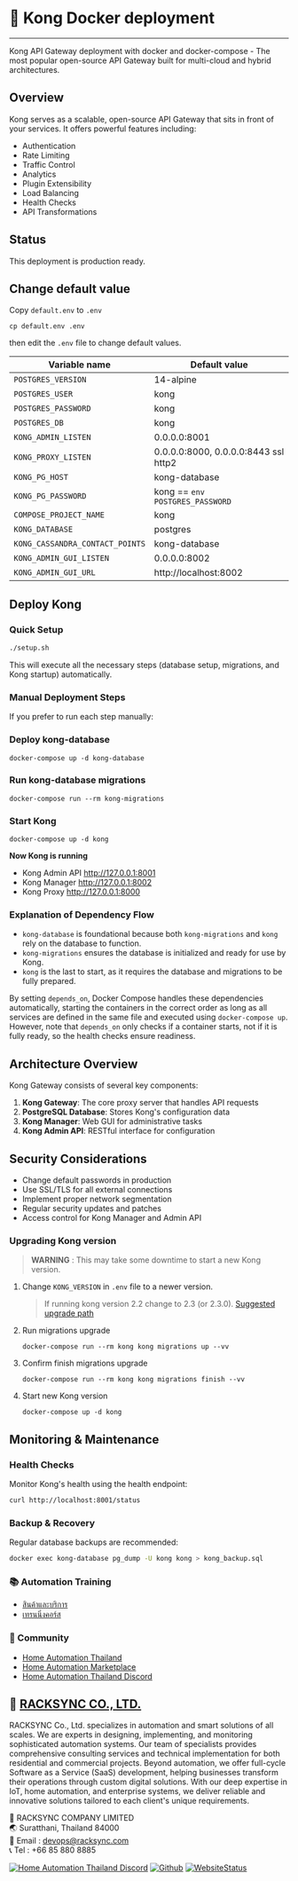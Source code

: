 # 🐳 Kong Docker deployment
---

Kong API Gateway deployment with docker and docker-compose - The most popular open-source API Gateway built for multi-cloud and hybrid architectures.

## Overview

Kong serves as a scalable, open-source API Gateway that sits in front of your services. It offers powerful features including:

- Authentication
- Rate Limiting
- Traffic Control
- Analytics
- Plugin Extensibility
- Load Balancing
- Health Checks
- API Transformations

## Status

This deployment is production ready.

## Change default value

Copy `default.env` to `.env`

```
cp default.env .env
```

then edit the `.env` file to change default values.

| Variable name | Default value |
|---------------|---------------|
| `POSTGRES_VERSION`    | 14-alpine |
| `POSTGRES_USER`       | kong |
| `POSTGRES_PASSWORD`   | kong |
| `POSTGRES_DB`         | kong |
| `KONG_ADMIN_LISTEN`   | 0.0.0.0:8001 |
| `KONG_PROXY_LISTEN`   | 0.0.0.0:8000, 0.0.0.0:8443 ssl http2 |
| `KONG_PG_HOST`        | kong-database |
| `KONG_PG_PASSWORD`    | kong == `env POSTGRES_PASSWORD` |
| `COMPOSE_PROJECT_NAME`| kong |
| `KONG_DATABASE`       | postgres |
| `KONG_CASSANDRA_CONTACT_POINTS` | kong-database |
| `KONG_ADMIN_GUI_LISTEN` | 0.0.0.0:8002 |
| `KONG_ADMIN_GUI_URL` | http://localhost:8002 |

## Deploy Kong

### Quick Setup

```bash
./setup.sh
```

This will execute all the necessary steps (database setup, migrations, and Kong startup) automatically.

### Manual Deployment Steps

If you prefer to run each step manually:

### Deploy kong-database

```
docker-compose up -d kong-database
```

### Run kong-database migrations

```
docker-compose run --rm kong-migrations
```

### Start Kong

```
docker-compose up -d kong
```

**Now Kong is running**

- Kong Admin API http://127.0.0.1:8001
- Kong Manager http://127.0.0.1:8002
- Kong Proxy http://127.0.0.1:8000

### Explanation of Dependency Flow
- `kong-database` is foundational because both `kong-migrations` and `kong` rely on the database to function.
- `kong-migrations` ensures the database is initialized and ready for use by Kong.
- `kong` is the last to start, as it requires the database and migrations to be fully prepared.

By setting `depends_on`, Docker Compose handles these dependencies automatically, starting the containers in the correct order as long as all services are defined in the same file and executed using `docker-compose up`. However, note that `depends_on` only checks if a container starts, not if it is fully ready, so the health checks ensure readiness.

## Architecture Overview

Kong Gateway consists of several key components:

1. **Kong Gateway**: The core proxy server that handles API requests
2. **PostgreSQL Database**: Stores Kong's configuration data
3. **Kong Manager**: Web GUI for administrative tasks
4. **Kong Admin API**: RESTful interface for configuration

## Security Considerations

- Change default passwords in production
- Use SSL/TLS for all external connections
- Implement proper network segmentation
- Regular security updates and patches
- Access control for Kong Manager and Admin API

### Upgrading Kong version

> **WARNING** : This may take some downtime to start a new Kong version.

1. Change `KONG_VERSION` in `.env` file to a newer version.

	> If running kong version 2.2 change to 2.3 (or 2.3.0). [Suggested upgrade path](https://github.com/Kong/kong/blob/master/UPGRADE.md)

2. Run migrations upgrade

	```
	docker-compose run --rm kong kong migrations up --vv
	```

3. Confirm finish migrations upgrade

	```
	docker-compose run --rm kong kong migrations finish --vv
	```
	
4. Start new Kong version

	```
	docker-compose up -d kong
	```

## Monitoring & Maintenance

### Health Checks

Monitor Kong's health using the health endpoint:
```bash
curl http://localhost:8001/status
```

### Backup & Recovery

Regular database backups are recommended:
```bash
docker exec kong-database pg_dump -U kong kong > kong_backup.sql
```

### 📚 Automation Training

- [สินค้าและบริการ](http://racksync.com)
- [เทรนนิ่งคอร์ส](https://facebook.com/racksync)

### 👥 Community

- [Home Automation Thailand](https://www.facebook.com/groups/hathailand)
- [Home Automation Marketplace](https://www.facebook.com/groups/hatmarketplace)
- [Home Automation Thailand Discord](https://discord.gg/Wc5CwnWkp4)

## 🏢 [RACKSYNC CO., LTD.](https://racksync.com)

RACKSYNC Co., Ltd. specializes in automation and smart solutions of all scales. We are experts in designing, implementing, and monitoring sophisticated automation systems. Our team of specialists provides comprehensive consulting services and technical implementation for both residential and commercial projects. Beyond automation, we offer full-cycle Software as a Service (SaaS) development, helping businesses transform their operations through custom digital solutions. With our deep expertise in IoT, home automation, and enterprise systems, we deliver reliable and innovative solutions tailored to each client's unique requirements.

📍 RACKSYNC COMPANY LIMITED    
🌏 Suratthani, Thailand 84000   
📧 Email : devops@racksync.com   
📞 Tel : +66 85 880 8885   

[![Home Automation Thailand Discord](https://img.shields.io/discord/986181205504438345?style=for-the-badge)](https://discord.gg/Wc5CwnWkp4) [![Github](https://img.shields.io/github/followers/racksync?style=for-the-badge)](https://github.com/racksync) 
[![WebsiteStatus](https://img.shields.io/website?down_color=grey&down_message=Offline&style=for-the-badge&up_color=green&up_message=Online&url=https%3A%2F%2Fracksync.com)](https://racksync.com)



